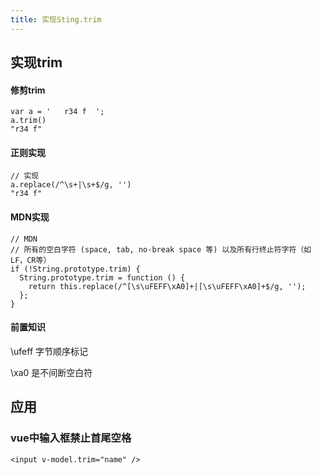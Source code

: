 ```yaml
---
title: 实现Sting.trim
---
```


## 实现trim
#### 修剪trim
```
var a = '   r34 f  ';
a.trim()
"r34 f"
```
#### 正则实现
```
// 实现
a.replace(/^\s+|\s+$/g, '')
"r34 f"
```
#### MDN实现
```
// MDN
// 所有的空白字符 (space, tab, no-break space 等) 以及所有行终止符字符（如 LF，CR等）
if (!String.prototype.trim) {
  String.prototype.trim = function () {
    return this.replace(/^[\s\uFEFF\xA0]+|[\s\uFEFF\xA0]+$/g, '');
  };
}
```
#### 前置知识

\ufeff 字节顺序标记

\xa0 是不间断空白符


## 应用
### vue中输入框禁止首尾空格
```
<input v-model.trim="name" />
```

